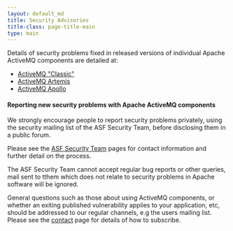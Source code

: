 ```yaml
---
layout: default_md
title: Security Advisories
title-class: page-title-main
type: main
---
```

Details of security problems fixed in released versions of individual Apache ActiveMQ components are detailed at:

* [ActiveMQ "Classic"](components/classic/security)
* [ActiveMQ Artemis](components/artemis/security)
* [ActiveMQ Apollo](security-advisories-apollo)

#### Reporting new security problems with Apache ActiveMQ components

We strongly encourage people to report security problems privately, using the security mailing list of the ASF Security Team, before disclosing them in a public forum.

Please see the [ASF Security Team](https://www.apache.org/security/) pages for contact information and further detail on the process. 

The ASF Security Team cannot accept regular bug reports or other queries, mail sent to tthem which does not relate to security problems in Apache software will be ignored.

General questions such as those about using ActiveMQ components, or whether an exiting published vulnerability applies to your application, etc, should be addressed to our regular channels, e.g the users mailing list. Please see the [contact](contact) page for details of how to subscribe.
